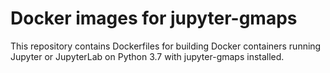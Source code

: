 
# Docker images for jupyter-gmaps

This repository contains Dockerfiles for building Docker containers
running Jupyter or JupyterLab on Python 3.7 with jupyter-gmaps
installed.


